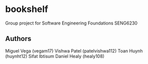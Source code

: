 # bookshelf
Group project for Software Engineering Foundations SENG6230

## Authors
Miguel Vega (vegam17)
Vishwa Patel (patelvishwa112)
Toan Huynh (huynht12)
Sifat Ibtisum
Daniel Healy (healy108)
